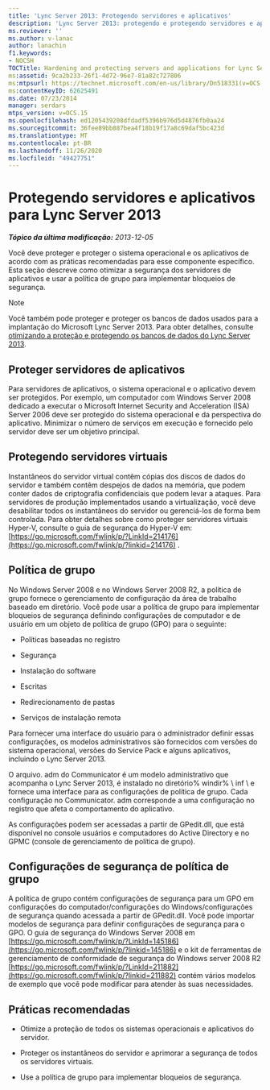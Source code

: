 ```yaml
---
title: 'Lync Server 2013: Protegendo servidores e aplicativos'
description: 'Lync Server 2013: protegendo e protegendo servidores e aplicativos.'
ms.reviewer: ''
ms.author: v-lanac
author: lanachin
f1.keywords:
- NOCSH
TOCTitle: Hardening and protecting servers and applications for Lync Server 2013
ms:assetid: 9ca2b233-26f1-4d72-96e7-81a82c727806
ms:mtpsurl: https://technet.microsoft.com/en-us/library/Dn518331(v=OCS.15)
ms:contentKeyID: 62625491
ms.date: 07/23/2014
manager: serdars
mtps_version: v=OCS.15
ms.openlocfilehash: ed1205439208dfdadf5396b976d5d4876fb0aa24
ms.sourcegitcommit: 36fee89bb887bea4f18b19f17a8c69daf5bc423d
ms.translationtype: MT
ms.contentlocale: pt-BR
ms.lasthandoff: 11/26/2020
ms.locfileid: "49427751"
---
```

# <a name="hardening-and-protecting-servers-and-applications-for-lync-server-2013"></a>Protegendo servidores e aplicativos para Lync Server 2013

<div data-xmlns="http://www.w3.org/1999/xhtml">

<div class="topic" data-xmlns="http://www.w3.org/1999/xhtml" data-msxsl="urn:schemas-microsoft-com:xslt" data-cs="https://msdn.microsoft.com/">

<div data-asp="https://msdn2.microsoft.com/asp">



</div>

<div id="mainSection">

<div id="mainBody">

<span> </span>

_**Tópico da última modificação:** 2013-12-05_

Você deve proteger e proteger o sistema operacional e os aplicativos de acordo com as práticas recomendadas para esse componente específico. Esta seção descreve como otimizar a segurança dos servidores de aplicativos e usar a política de grupo para implementar bloqueios de segurança.

<div>


> [!NOTE]  
> Você também pode proteger e proteger os bancos de dados usados para a implantação do Microsoft Lync Server 2013. Para obter detalhes, consulte <A href="lync-server-2013-hardening-and-protecting-databases.md">otimizando a proteção e protegendo os bancos de dados do Lync Server 2013</A>.



</div>

<div>

## <a name="securing-application-servers"></a>Proteger servidores de aplicativos

Para servidores de aplicativos, o sistema operacional e o aplicativo devem ser protegidos. Por exemplo, um computador com Windows Server 2008 dedicado a executar o Microsoft Internet Security and Acceleration (ISA) Server 2006 deve ser protegido do sistema operacional e da perspectiva do aplicativo. Minimizar o número de serviços em execução e fornecido pelo servidor deve ser um objetivo principal.

</div>

<div>

## <a name="securing-virtual-servers"></a>Protegendo servidores virtuais

Instantâneos do servidor virtual contêm cópias dos discos de dados do servidor e também contêm despejos de dados na memória, que podem conter dados de criptografia confidenciais que podem levar a ataques. Para servidores de produção implementados usando a virtualização, você deve desabilitar todos os instantâneos do servidor ou gerenciá-los de forma bem controlada. Para obter detalhes sobre como proteger servidores virtuais Hyper-V, consulte o guia de segurança do Hyper-V em: [https://go.microsoft.com/fwlink/p/?LinkId=214176](https://go.microsoft.com/fwlink/p/?linkid=214176) .

</div>

<div>

## <a name="group-policy"></a>Política de grupo

No Windows Server 2008 e no Windows Server 2008 R2, a política de grupo fornece o gerenciamento de configuração da área de trabalho baseado em diretório. Você pode usar a política de grupo para implementar bloqueios de segurança definindo configurações de computador e de usuário em um objeto de política de grupo (GPO) para o seguinte:

  - Políticas baseadas no registro

  - Segurança

  - Instalação do software

  - Escritas

  - Redirecionamento de pastas

  - Serviços de instalação remota

Para fornecer uma interface do usuário para o administrador definir essas configurações, os modelos administrativos são fornecidos com versões do sistema operacional, versões do Service Pack e alguns aplicativos, incluindo o Lync Server 2013.

O arquivo. adm do Communicator é um modelo administrativo que acompanha o Lync Server 2013, é instalado no diretório% windir% \\ inf \\ e fornece uma interface para as configurações de política de grupo. Cada configuração no Communicator. adm corresponde a uma configuração no registro que afeta o comportamento do aplicativo.

As configurações podem ser acessadas a partir de GPedit.dll, que está disponível no console usuários e computadores do Active Directory e no GPMC (console de gerenciamento de política de grupo).

</div>

<div>

## <a name="group-policy-security-settings"></a>Configurações de segurança de política de grupo

A política de grupo contém configurações de segurança para um GPO em configurações do computador/configurações do Windows/configurações de segurança quando acessada a partir de GPedit.dll. Você pode importar modelos de segurança para definir configurações de segurança para o GPO. O guia de segurança do Windows Server 2008 em [https://go.microsoft.com/fwlink/p/?LinkId=145186](https://go.microsoft.com/fwlink/p/?linkid=145186) e o kit de ferramentas de gerenciamento de conformidade de segurança do Windows server 2008 R2 [https://go.microsoft.com/fwlink/p/?LinkId=211882](https://go.microsoft.com/fwlink/p/?linkid=211882) contém vários modelos de exemplo que você pode modificar para atender às suas necessidades.

</div>

<div>

## <a name="best-practices"></a>Práticas recomendadas

  - Otimize a proteção de todos os sistemas operacionais e aplicativos do servidor.

  - Proteger os instantâneos do servidor e aprimorar a segurança de todos os servidores virtuais.

  - Use a política de grupo para implementar bloqueios de segurança.

</div>

</div>

<span> </span>

</div>

</div>

</div>

